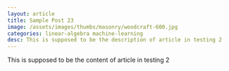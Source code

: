 ```yaml
---
layout: article
title: Sample Post 23
image: /assets/images/thumbs/masonry/woodcraft-600.jpg
categories: linear-algebra machine-learning
desc: This is supposed to be the description of article in testing 2
---
```

<p>This is supposed to be the content of article in testing 2</p>